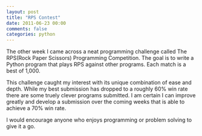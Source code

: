 ```yaml
---
layout: post
title: "RPS Contest"
date: 2011-06-23 00:00
comments: false
categories: python
---
```


The other week I came across a neat programming challenge called The RPS(Rock Paper Scissors) Programming Competition. The goal is to write a Python program that plays RPS against other programs. Each match is a best of 1,000.

This challenge caught my interest with its unique combination of ease and depth. While my best submission has dropped to a roughly 60% win rate there are some truely clever programs submitted. I am certain I can improve greatly and develop a submission over the coming weeks that is able to achieve a 70% win rate.

I would encourage anyone who enjoys programming or problem solving to give it a go.
